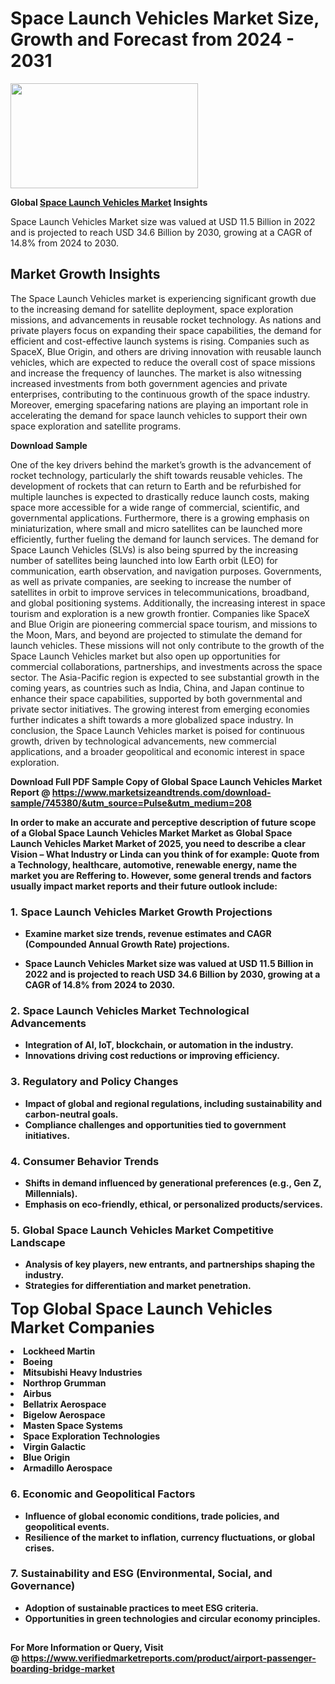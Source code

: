 <H1>Space Launch Vehicles Market Size, Growth and Forecast from 2024 - 2031</H1><img class="aligncenter size-medium wp-image-584254" src="https://thirdeyenews.in/wp-content/uploads/2024/09/Global-Market-Research-300x168.jpeg" alt="" width="300" height="168" /><p><strong>Global&nbsp;<a href="https://www.marketsizeandtrends.com/download-sample/745380/&amp;utm_source=Pulse&amp;utm_medium=208">Space Launch Vehicles Market</a> Insights</strong></p><p>Space Launch Vehicles Market size was valued at USD 11.5 Billion in 2022 and is projected to reach USD 34.6 Billion by 2030, growing at a CAGR of 14.8% from 2024 to 2030.</p><p><h2>Market Growth Insights</h2> <p>The Space Launch Vehicles market is experiencing significant growth due to the increasing demand for satellite deployment, space exploration missions, and advancements in reusable rocket technology. As nations and private players focus on expanding their space capabilities, the demand for efficient and cost-effective launch systems is rising. Companies such as SpaceX, Blue Origin, and others are driving innovation with reusable launch vehicles, which are expected to reduce the overall cost of space missions and increase the frequency of launches. The market is also witnessing increased investments from both government agencies and private enterprises, contributing to the continuous growth of the space industry. Moreover, emerging spacefaring nations are playing an important role in accelerating the demand for space launch vehicles to support their own space exploration and satellite programs.</p> <p><strong>Download Sample</strong></p> <p>One of the key drivers behind the market’s growth is the advancement of rocket technology, particularly the shift towards reusable vehicles. The development of rockets that can return to Earth and be refurbished for multiple launches is expected to drastically reduce launch costs, making space more accessible for a wide range of commercial, scientific, and governmental applications. Furthermore, there is a growing emphasis on miniaturization, where small and micro satellites can be launched more efficiently, further fueling the demand for launch services. The demand for Space Launch Vehicles (SLVs) is also being spurred by the increasing number of satellites being launched into low Earth orbit (LEO) for communication, earth observation, and navigation purposes. Governments, as well as private companies, are seeking to increase the number of satellites in orbit to improve services in telecommunications, broadband, and global positioning systems. Additionally, the increasing interest in space tourism and exploration is a new growth frontier. Companies like SpaceX and Blue Origin are pioneering commercial space tourism, and missions to the Moon, Mars, and beyond are projected to stimulate the demand for launch vehicles. These missions will not only contribute to the growth of the Space Launch Vehicles market but also open up opportunities for commercial collaborations, partnerships, and investments across the space sector. The Asia-Pacific region is expected to see substantial growth in the coming years, as countries such as India, China, and Japan continue to enhance their space capabilities, supported by both governmental and private sector initiatives. The growing interest from emerging economies further indicates a shift towards a more globalized space industry. In conclusion, the Space Launch Vehicles market is poised for continuous growth, driven by technological advancements, new commercial applications, and a broader geopolitical and economic interest in space exploration.</p> <p><strong></p><p><span class=""><strong>Download Full PDF Sample Copy of Global Space Launch Vehicles Market Report</strong> @ <a href="https://www.marketsizeandtrends.com/download-sample/745380/&amp;utm_source=Pulse&amp;utm_medium=208" target="_blank">https://www.marketsizeandtrends.com/download-sample/745380/&amp;utm_source=Pulse&amp;utm_medium=208</a></span></p><p>In order to make an accurate and perceptive description of future scope of a Global&nbsp;Space Launch Vehicles Market Market as Global&nbsp;Space Launch Vehicles Market Market of 2025, you need to describe a clear Vision &ndash; What Industry or Linda can you think of for example: Quote from a Technology, healthcare, automotive, renewable energy, name the market you are Reffering to. However, some general trends and factors usually impact market reports and their future outlook include:</p><h3>1.&nbsp;<strong>Space Launch Vehicles Market Growth Projections</strong></h3><ul><li>Examine market size trends, revenue estimates and CAGR (Compounded Annual Growth Rate) projections.</li><li><p>Space Launch Vehicles Market size was valued at USD 11.5 Billion in 2022 and is projected to reach USD 34.6 Billion by 2030, growing at a CAGR of 14.8% from 2024 to 2030.</p></li></ul><h3>2.&nbsp;<strong>Space Launch Vehicles Market Technological Advancements</strong></h3><ul><li>Integration of AI, IoT, blockchain, or automation in the industry.</li><li>Innovations driving cost reductions or improving efficiency.</li></ul><h3>3.&nbsp;<strong>Regulatory and Policy Changes</strong></h3><ul><li>Impact of global and regional regulations, including sustainability and carbon-neutral goals.</li><li>Compliance challenges and opportunities tied to government initiatives.</li></ul><h3>4.&nbsp;<strong>Consumer Behavior Trends</strong></h3><ul><li>Shifts in demand influenced by generational preferences (e.g., Gen Z, Millennials).</li><li>Emphasis on eco-friendly, ethical, or personalized products/services.</li></ul><h3>5.&nbsp;<strong>Global Space Launch Vehicles Market Competitive Landscape</strong></h3><ul><li>Analysis of key players, new entrants, and partnerships shaping the industry.</li><li>Strategies for differentiation and market penetration.</li></ul><p data-pm-slice="1 1 []"><span style="color: inherit; font-family: inherit; font-size: 25px;">Top Global Space Launch Vehicles Market Companies</span></p><div class="" data-test-id=""><p><li>Lockheed Martin</li><li> Boeing</li><li> Mitsubishi Heavy Industries</li><li> Northrop Grumman</li><li> Airbus</li><li> Bellatrix Aerospace</li><li> Bigelow Aerospace</li><li> Masten Space Systems</li><li> Space Exploration Technologies</li><li> Virgin Galactic</li><li> Blue Origin</li><li> Armadillo Aerospace</li></p></div><h3>6.&nbsp;<strong>Economic and Geopolitical Factors</strong></h3><ul><li>Influence of global economic conditions, trade policies, and geopolitical events.</li><li>Resilience of the market to inflation, currency fluctuations, or global crises.</li></ul><h3>7.&nbsp;<strong>Sustainability and ESG (Environmental, Social, and Governance)</strong></h3><ul><li>Adoption of sustainable practices to meet ESG criteria.</li><li>Opportunities in green technologies and circular economy principles.</li></ul><h2><strong style="font-size: 14px;">For More Information or Query, Visit @&nbsp;</strong><a style="background-color: #ffffff; font-size: 14px;" href="https://www.marketsizeandtrends.com/report/space-launch-vehicles-market/" target="_blank">https://www.verifiedmarketreports.com/product/airport-passenger-boarding-bridge-market</a></h2>

